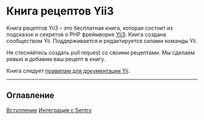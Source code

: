 # Книга рецептов Yii3

Книга рецептов Yii3 – это бесплатная книга, которая состоит из подсказок и секретов о PHP фреймворке [Yii3](https://www.yiiframework.com/). 
Книга создана сообществом Yii. Поддерживается и редактируется силами команды Yii.

Не стесняйтесь создать pull request со своими рецептами. Мы сделаем ревью и добавим ваш рецепт в книгу.

Книга следует [правилам для документации Yii](https://www.yiiframework.com/doc/terms/).

---

Оглавление
---------------

[Вступление](preface.md)
[Интеграция с Sentry](sentry-integration.md)
